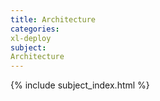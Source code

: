 ```yaml
---
title: Architecture
categories:
xl-deploy
subject:
Architecture
---
```


{% include subject_index.html %}
